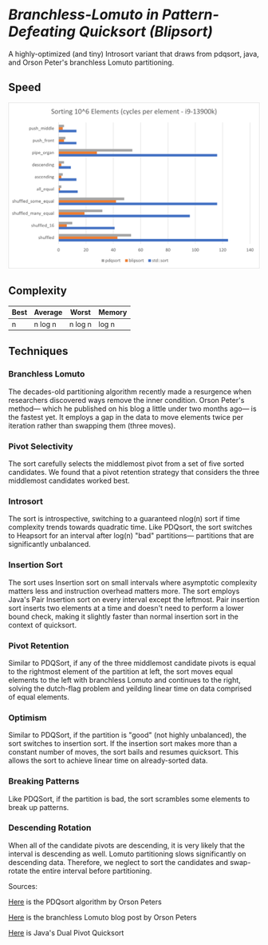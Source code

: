 # *Branchless-Lomuto in Pattern-Defeating Quicksort (Blipsort)*
 
A highly-optimized (and tiny) Introsort variant that draws from pdqsort, java, and Orson Peter's branchless Lomuto partitioning.

## Speed

![Speed](https://github.com/RedBedHed/BLPDQsort/blob/main/blipsort_speed.png)

## Complexity

| Best | Average | Worst | Memory |
|------|---------|-------|--------|
| n    | n log n | n log n | log n |

## Techniques

### Branchless Lomuto
The decades-old partitioning algorithm recently made a resurgence when researchers discovered ways remove the inner condition. Orson Peter's method&mdash; which he published on his blog a little under two months ago&mdash; is the fastest yet. It employs a gap in the data to move elements twice per iteration rather than swapping them (three moves).

### Pivot Selectivity
The sort carefully selects the middlemost pivot from a set of five sorted candidates. 
We found that a pivot retention strategy that considers the three middlemost candidates worked
best.

### Introsort
The sort is introspective, switching to a guaranteed nlog(n) sort if time complexity trends towards quadratic time. Like PDQsort, the sort switches to Heapsort for an interval after log(n) "bad" partitions&mdash; partitions that are significantly unbalanced.

### Insertion Sort
The sort uses Insertion sort on small intervals where asymptotic complexity matters less and instruction overhead matters more. The sort employs Java's Pair Insertion sort on every interval except the leftmost. Pair insertion sort inserts two elements at a time 
and doesn't need to perform a lower bound check, making it slightly faster than normal insertion sort in the context of quicksort.

### Pivot Retention
Similar to PDQSort, if any of the three middlemost candidate pivots is equal to the rightmost element of the partition at left, the sort moves equal elements to the left with branchless Lomuto and continues to the right, solving the dutch-flag problem and yeilding linear time on data comprised of equal elements.

### Optimism
Similar to PDQSort, if the partition is "good" (not highly unbalanced), the sort switches to insertion sort. If the insertion sort makes more than a constant number of moves, the sort bails and resumes quicksort. This allows the sort to achieve linear time on already-sorted data.

### Breaking Patterns
Like PDQSort, if the partition is bad, the sort scrambles some elements to break up patterns.

### Descending Rotation
When all of the candidate pivots are descending, it is very likely that the interval is descending as well. Lomuto partitioning slows significantly on descending data. Therefore, we neglect to sort the candidates and swap-rotate the entire interval before partitioning.

Sources:

[Here](https://github.com/orlp/pdqsort)
is the PDQsort algorithm by Orson Peters


[Here](https://orlp.net/blog/branchless-lomuto-partitioning/)
is the branchless Lomuto blog post by Orson Peters

[Here](https://](https://github.com/openjdk/jdk/blob/master/src/java.base/share/classes/java/util/DualPivotQuicksort.java)https://github.com/openjdk/jdk/blob/master/src/java.base/share/classes/java/util/DualPivotQuicksort.java)
is Java's Dual Pivot Quicksort
